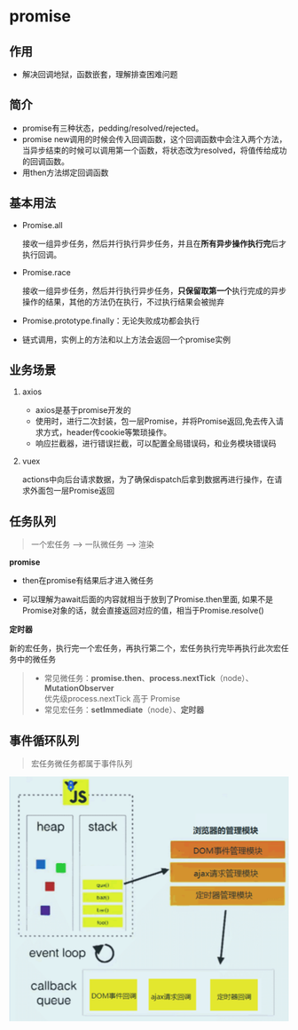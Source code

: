 # promise
## 作用
- 解决回调地狱，函数嵌套，理解排查困难问题

## 简介

- promise有三种状态，pedding/resolved/rejected。
- promise new调用的时候会传入回调函数，这个回调函数中会注入两个方法，当异步结束的时候可以调用第一个函数，将状态改为resolved，将值传给成功的回调函数。
- 用then方法绑定回调函数

## 基本用法
 - Promise.all

    接收一组异步任务，然后并行执行异步任务，并且在**所有异步操作执行完**后才执行回调。
 - Promise.race

    接收一组异步任务，然后并行执行异步任务，**只保留取第一个**执行完成的异步操作的结果，其他的方法仍在执行，不过执行结果会被抛弃

 - Promise.prototype.finally：无论失败成功都会执行
 - 链式调用，实例上的方法和以上方法会返回一个promise实例
## 业务场景
1. axios
   - axios是基于promise开发的
   - 使用时，进行二次封装，包一层Promise，并将Promise返回,免去传入请求方式，header传cookie等繁琐操作。
   - 响应拦截器，进行错误拦截，可以配置全局错误码，和业务模块错误码
2. vuex

    actions中向后台请求数据，为了确保dispatch后拿到数据再进行操作，在请求外面包一层Promise返回
## 任务队列
> 一个宏任务 —> 一队微任务 —> 渲染

**promise**

 - then在promise有结果后才进入微任务

 - 可以理解为await后面的内容就相当于放到了Promise.then里面,
 如果不是Promise对象的话，就会直接返回对应的值，相当于Promise.resolve()

**定时器**

新的宏任务，执行完一个宏任务，再执行第二个，宏任务执行完毕再执行此次宏任务中的微任务

>- 常见微任务：**promise.then**、**process.nextTick**（node）、**MutationObserver**
    <br>
    优先级process.nextTick 高于 Promise
>- 常见宏任务：**setImmediate**（node）、**定时器**

## 事件循环队列
>宏任务微任务都属于事件队列

![](./imgs/事件轮询@promise.png)